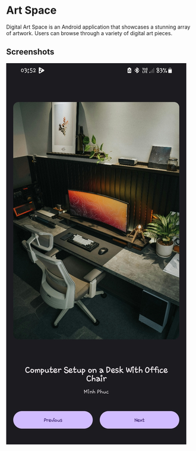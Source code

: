 # Art Space

Digital Art Space is an Android application that showcases a stunning array of artwork. Users can browse through a variety of digital art pieces.

## Screenshots

![Screenshot](/screenshots/Screenshot_20240531-035206_Art%20Space.jpg)
